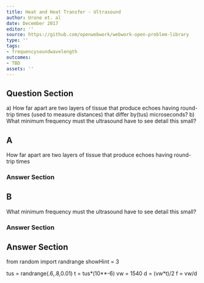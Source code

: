 ```yaml
---
title: Heat and Heat Transfer - Ultrasound
author: Urone et. al
date: December 2017
editor: ''
source: https://github.com/openwebwork/webwork-open-problem-library
type: ''
tags:
- frequencysoundwavelength
outcomes:
- TBD
assets: ''
---
```


## Question Section 

a) How far apart are two layers of tissue that produce echoes having round-trip times
(used to measure distances) that differ by(tus) microseconds? 
b) What minimum frequency must the ultrasound have to see detail this small?
## A
How far apart are two layers of tissue that produce echoes having round-trip times
### Answer Section
## B
What minimum frequency must the ultrasound have to see detail this small?
### Answer Section


## Answer Section

from random import randrange
showHint = 3


tus = randrange(.6,.8,0.01)
t = tus*(10**-6)
vw = 1540
d = (vw*t)/2
f = vw/d